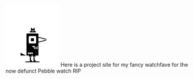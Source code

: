 ![A Blackbird with excellent time-keeping skills](/resources/images/Blackbird.png)
Here is a project site for my fancy watchfave for the now defunct Pebble watch RIP

